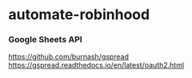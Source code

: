 # automate-robinhood

### Google Sheets API

https://github.com/burnash/gspread
https://gspread.readthedocs.io/en/latest/oauth2.html